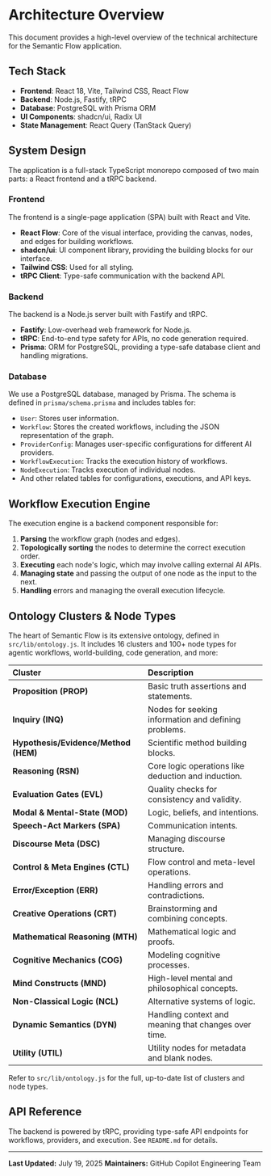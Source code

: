 # Architecture Overview

This document provides a high-level overview of the technical architecture for the Semantic Flow application.

## Tech Stack

- **Frontend**: React 18, Vite, Tailwind CSS, React Flow
- **Backend**: Node.js, Fastify, tRPC
- **Database**: PostgreSQL with Prisma ORM
- **UI Components**: shadcn/ui, Radix UI
- **State Management**: React Query (TanStack Query)

## System Design

The application is a full-stack TypeScript monorepo composed of two main parts: a React frontend and a tRPC backend.

### Frontend

The frontend is a single-page application (SPA) built with React and Vite.
- **React Flow**: Core of the visual interface, providing the canvas, nodes, and edges for building workflows.
- **shadcn/ui**: UI component library, providing the building blocks for our interface.
- **Tailwind CSS**: Used for all styling.
- **tRPC Client**: Type-safe communication with the backend API.

### Backend

The backend is a Node.js server built with Fastify and tRPC.
- **Fastify**: Low-overhead web framework for Node.js.
- **tRPC**: End-to-end type safety for APIs, no code generation required.
- **Prisma**: ORM for PostgreSQL, providing a type-safe database client and handling migrations.

### Database

We use a PostgreSQL database, managed by Prisma. The schema is defined in `prisma/schema.prisma` and includes tables for:
- `User`: Stores user information.
- `Workflow`: Stores the created workflows, including the JSON representation of the graph.
- `ProviderConfig`: Manages user-specific configurations for different AI providers.
- `WorkflowExecution`: Tracks the execution history of workflows.
- `NodeExecution`: Tracks execution of individual nodes.
- And other related tables for configurations, executions, and API keys.

## Workflow Execution Engine

The execution engine is a backend component responsible for:
1. **Parsing** the workflow graph (nodes and edges).
2. **Topologically sorting** the nodes to determine the correct execution order.
3. **Executing** each node's logic, which may involve calling external AI APIs.
4. **Managing state** and passing the output of one node as the input to the next.
5. **Handling** errors and managing the overall execution lifecycle.

## Ontology Clusters & Node Types

The heart of Semantic Flow is its extensive ontology, defined in `src/lib/ontology.js`. It includes 16 clusters and 100+ node types for agentic workflows, world-building, code generation, and more:

| Cluster | Description |
| :--- | :--- |
| **Proposition (PROP)** | Basic truth assertions and statements. |
| **Inquiry (INQ)** | Nodes for seeking information and defining problems. |
| **Hypothesis/Evidence/Method (HEM)** | Scientific method building blocks. |
| **Reasoning (RSN)** | Core logic operations like deduction and induction. |
| **Evaluation Gates (EVL)** | Quality checks for consistency and validity. |
| **Modal & Mental-State (MOD)** | Logic, beliefs, and intentions. |
| **Speech-Act Markers (SPA)** | Communication intents. |
| **Discourse Meta (DSC)** | Managing discourse structure. |
| **Control & Meta Engines (CTL)** | Flow control and meta-level operations. |
| **Error/Exception (ERR)** | Handling errors and contradictions. |
| **Creative Operations (CRT)** | Brainstorming and combining concepts. |
| **Mathematical Reasoning (MTH)** | Mathematical logic and proofs. |
| **Cognitive Mechanics (COG)** | Modeling cognitive processes. |
| **Mind Constructs (MND)** | High-level mental and philosophical concepts. |
| **Non-Classical Logic (NCL)** | Alternative systems of logic. |
| **Dynamic Semantics (DYN)** | Handling context and meaning that changes over time. |
| **Utility (UTIL)** | Utility nodes for metadata and blank nodes. |

Refer to `src/lib/ontology.js` for the full, up-to-date list of clusters and node types.

## API Reference

The backend is powered by tRPC, providing type-safe API endpoints for workflows, providers, and execution. See `README.md` for details.

---

**Last Updated:** July 19, 2025
**Maintainers:** GitHub Copilot Engineering Team
